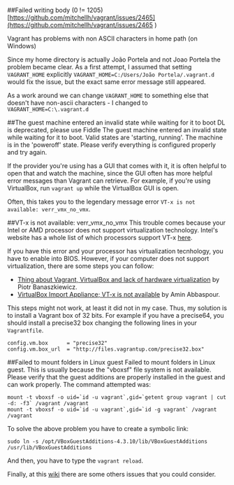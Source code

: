 ##Failed writing body (0 != 1205)
[https://github.com/mitchellh/vagrant/issues/2465](https://github.com/mitchellh/vagrant/issues/2465
)

Vagrant has problems with non ASCII characters in home path (on Windows)

Since my home directory is actually João Portela and not Joao Portela the problem became clear. As a first attempt, I assumed that setting `VAGRANT_HOME` explicitly `VAGRANT_HOME=C:/Users/João Portela/.vagrant.d` would fix the issue, but the exact same error message still appeared.

As a work around we can change `VAGRANT_HOME` to something else that doesn't have non-ascii characters - I changed to `VAGRANT_HOME=C:\.vagrant.d`


##The guest machine entered an invalid state while waiting for it to boot
DL is deprecated, please use Fiddle
The guest machine entered an invalid state while waiting for it
to boot. Valid states are 'starting, running'. The machine is in the
'poweroff' state. Please verify everything is configured
properly and try again.

If the provider you're using has a GUI that comes with it,
it is often helpful to open that and watch the machine, since the
GUI often has more helpful error messages than Vagrant can retrieve.
For example, if you're using VirtualBox, run `vagrant up` while the
VirtualBox GUI is open.

Often, this takes you to the legendary message error `VT-x is not available: verr_vmx_no_vmx`.

##VT-x is not available: verr_vmx_no_vmx
This trouble comes because your Intel or AMD processor does not support virtualization technology. Intel's website has a whole list of which processors support VT-x [here](http://ark.intel.com/Products/VirtualizationTechnology).

If you have this error and your processor has virtualization tecnhology, you have to enable into BIOS. However, if your computer does not support virtualization, there are some steps you can follow:

* [Thing about Vagrant, VirtualBox and lack of hardware virtualization](http://piotr.banaszkiewicz.org/blog/2012/06/10/vagrant-lack-of-hvirt/) by Piotr Banaszkiewicz.
* [VirtualBox Import Appliance; VT-x is not available](http://aminsblog.wordpress.com/2012/05/27/vt-x-is-not-available-ve/) by Amin Abbaspour.

This steps might not work, at least it did not in my case. Thus, my solution is to install a Vagrant box of 32 bits. For example if you have a precise64, you should install a precise32 box changing the following lines in your `Vagrantfile`.

    config.vm.box      = "precise32"
    config.vm.box_url  = "http://files.vagrantup.com/precise32.box"

##Failed to mount folders in Linux guest
Failed to mount folders in Linux guest. This is usually because the "vboxsf" file system is not available. Please verify that the guest additions are properly installed in the guest and can work properly. The command attempted was:

    mount -t vboxsf -o uid=`id -u vagrant`,gid=`getent group vagrant | cut -d: -f3` /vagrant /vagrant
    mount -t vboxsf -o uid=`id -u vagrant`,gid=`id -g vagrant` /vagrant /vagrant

To solve the above problem you have to create a symbolic link:

    sudo ln -s /opt/VBoxGuestAdditions-4.3.10/lib/VBoxGuestAdditions /usr/lib/VBoxGuestAdditions

And then, you have to type the `vagrant reload`.

Finally, at this [wiki](https://github.com/edx/configuration/wiki/Vagrant-troubleshooting) there are some others issues that you could consider.

